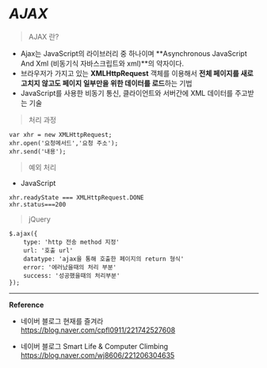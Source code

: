 # ***AJAX***

> AJAX 란?

- Ajax는 JavaScript의 라이브러리 중 하나이며 **Asynchronous JavaScript And Xml (비동기식 자바스크립트와 xml)**의 약자이다.
- 브라우저가 가지고 있는 **XMLHttpRequest** 객체를 이용해서 **전체 페이지를 새로 고치지 않고도 페이지 일부만을 위한 데이터를 로드**하는 기법
- JavaScript를 사용한 비동기 통신, 클라이언트와 서버간에 XML 데이터를 주고받는 기술

> 처리 과정

<pre><code>var xhr = new XMLHttpRequest;
xhr.open('요청메서드','요청 주소');
xhr.send('내용');</code></pre>

> 예외 처리

- JavaScript

<pre><code>xhr.readyState === XMLHttpRequest.DONE
xhr.status===200</code></pre>

> jQuery

<pre><code>$.ajax({
    type: 'http 전송 method 지정'
    url: '호출 url'
    datatype: 'ajax을 통해 호출한 페이지의 return 형식'
    error: '에러났을때의 처리 부분'
    success: '성공했을때의 처리부분'
});</code></pre>

<hr>

**Reference**

- 네이버 블로그 현재를 즐겨라
https://blog.naver.com/cpfl0911/221742527608

- 네이버 블로그 Smart Life & Computer Climbing
https://blog.naver.com/wj8606/221206304635


